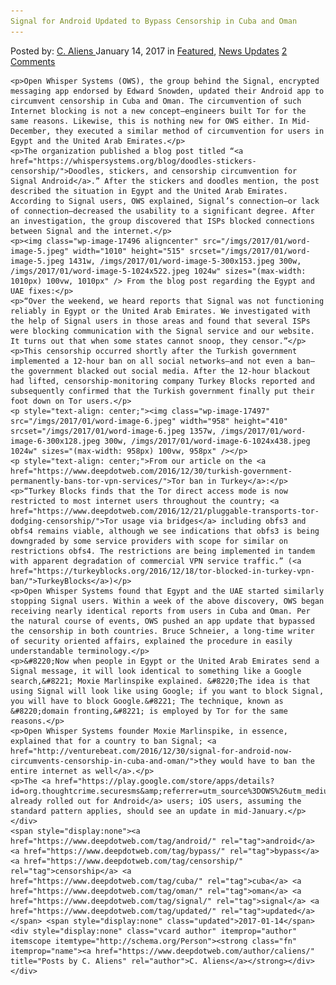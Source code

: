 ```yaml
---
Signal for Android Updated to Bypass Censorship in Cuba and Oman
---
```

<article class="post-listing post-17490 post type-post status-publish format-standard has-post-thumbnail hentry  tag-android tag-bypass tag-censorship tag-cuba tag-oman tag-signal tag-updated">
    <div class="post-inner">
        <span>Posted by: <a href="https://www.deepdotweb.com/author/caliens/" title="">C. Aliens </a></span>
    <span>January 14, 2017</span>
    <span>in <a href="https://www.deepdotweb.com/category/deepdot-news/" rel="category tag">Featured</a>, <a href="https://www.deepdotweb.com/category/news-updates/" rel="category tag">News Updates</a></span>
    <span><a href="https://www.deepdotweb.com/2017/01/14/signal-android-updated-bypass-censorship-cuba-oman/#comments">2 Comments</a></span>
    </p>
    <div class="clear"></div>
    
    <p>Open Whisper Systems (OWS), the group behind the Signal, encrypted messaging app endorsed by Edward Snowden, updated their Android app to circumvent censorship in Cuba and Oman. The circumvention of such Internet blocking is not a new concept—engineers built Tor for the same reasons. Likewise, this is nothing new for OWS either. In Mid-December, they executed a similar method of circumvention for users in Egypt and the United Arab Emirates.</p>
    <p>The organization published a blog post titled “<a href="https://whispersystems.org/blog/doodles-stickers-censorship/">Doodles, stickers, and censorship circumvention for Signal Android</a>.” After the stickers and doodles mention, the post described the situation in Egypt and the United Arab Emirates. According to Signal users, OWS explained, Signal’s connection—or lack of connection—decreased the usability to a significant degree. After an investigation, the group discovered that ISPs blocked connections between Signal and the internet.</p>
    <p><img class="wp-image-17496 aligncenter" src="/imgs/2017/01/word-image-5.jpeg" width="1010" height="515" srcset="/imgs/2017/01/word-image-5.jpeg 1431w, /imgs/2017/01/word-image-5-300x153.jpeg 300w, /imgs/2017/01/word-image-5-1024x522.jpeg 1024w" sizes="(max-width: 1010px) 100vw, 1010px" /> From the blog post regarding the Egypt and UAE fixes:</p>
    <p>“Over the weekend, we heard reports that Signal was not functioning reliably in Egypt or the United Arab Emirates. We investigated with the help of Signal users in those areas and found that several ISPs were blocking communication with the Signal service and our website. It turns out that when some states cannot snoop, they censor.”</p>
    <p>This censorship occurred shortly after the Turkish government implemented a 12-hour ban on all social networks—and not even a ban—the government blacked out social media. After the 12-hour blackout had lifted, censorship-monitoring company Turkey Blocks reported and subsequently confirmed that the Turkish government finally put their foot down on Tor users.</p>
    <p style="text-align: center;"><img class="wp-image-17497" src="/imgs/2017/01/word-image-6.jpeg" width="958" height="410" srcset="/imgs/2017/01/word-image-6.jpeg 1357w, /imgs/2017/01/word-image-6-300x128.jpeg 300w, /imgs/2017/01/word-image-6-1024x438.jpeg 1024w" sizes="(max-width: 958px) 100vw, 958px" /></p>
    <p style="text-align: center;">From our article on the <a href="https://www.deepdotweb.com/2016/12/30/turkish-government-permanently-bans-tor-vpn-services/">Tor ban in Turkey</a>:</p>
    <p>“Turkey Blocks finds that the Tor direct access mode is now restricted to most internet users throughout the country; <a href="https://www.deepdotweb.com/2016/12/21/pluggable-transports-tor-dodging-censorship/">Tor usage via bridges</a> including obfs3 and obfs4 remains viable, although we see indications that obfs3 is being downgraded by some service providers with scope for similar on restrictions obfs4. The restrictions are being implemented in tandem with apparent degradation of commercial VPN service traffic.” (<a href="https://turkeyblocks.org/2016/12/18/tor-blocked-in-turkey-vpn-ban/">TurkeyBlocks</a>)</p>
    <p>Open Whisper Systems found that Egypt and the UAE started similarly stopping Signal users. Within a week of the above discovery, OWS began receiving nearly identical reports from users in Cuba and Oman. Per the natural course of events, OWS pushed an app update that bypassed the censorship in both countries. Bruce Schneier, a long-time writer of security oriented affairs, explained the procedure in easily understandable terminology.</p>
    <p>&#8220;Now when people in Egypt or the United Arab Emirates send a Signal message, it will look identical to something like a Google search,&#8221; Moxie Marlinspike explained. &#8220;The idea is that using Signal will look like using Google; if you want to block Signal, you will have to block Google.&#8221; The technique, known as &#8220;domain fronting,&#8221; is employed by Tor for the same reasons.</p>
    <p>Open Whisper Systems founder Moxie Marlinspike, in essence, explained that for a country to ban Signal; <a href="http://venturebeat.com/2016/12/30/signal-for-android-now-circumvents-censorship-in-cuba-and-oman/">they would have to ban the entire internet as well</a>.</p>
    <p>The <a href="https://play.google.com/store/apps/details?id=org.thoughtcrime.securesms&amp;referrer=utm_source%3DOWS%26utm_medium%3DWeb%26utm_campaign%3DNav">update already rolled out for Android</a> users; iOS users, assuming the standard pattern applies, should see an update in mid-January.</p>
    </div>
    <span style="display:none"><a href="https://www.deepdotweb.com/tag/android/" rel="tag">android</a> <a href="https://www.deepdotweb.com/tag/bypass/" rel="tag">bypass</a> <a href="https://www.deepdotweb.com/tag/censorship/" rel="tag">censorship</a> <a href="https://www.deepdotweb.com/tag/cuba/" rel="tag">cuba</a> <a href="https://www.deepdotweb.com/tag/oman/" rel="tag">oman</a> <a href="https://www.deepdotweb.com/tag/signal/" rel="tag">signal</a> <a href="https://www.deepdotweb.com/tag/updated/" rel="tag">updated</a></span> <span style="display:none" class="updated">2017-01-14</span>
    <div style="display:none" class="vcard author" itemprop="author" itemscope itemtype="http://schema.org/Person"><strong class="fn" itemprop="name"><a href="https://www.deepdotweb.com/author/caliens/" title="Posts by C. Aliens" rel="author">C. Aliens</a></strong></div>
    </div>
</article>


